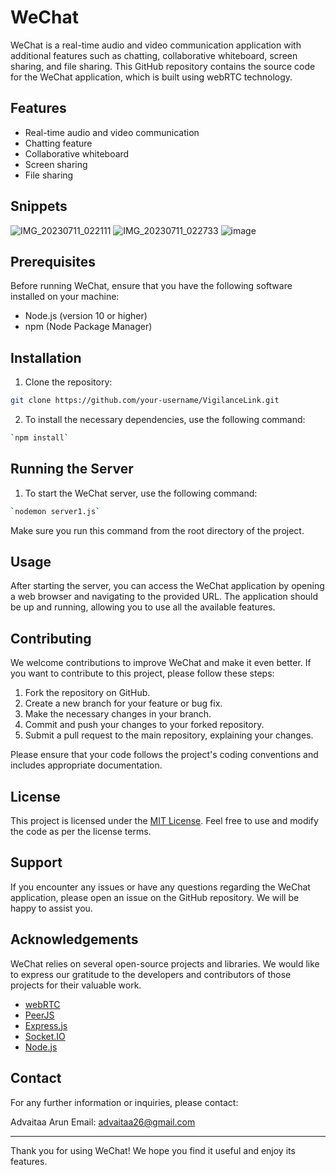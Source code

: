 # WeChat

WeChat is a real-time audio and video communication application with additional features such as chatting, collaborative whiteboard, screen sharing, and file sharing. This GitHub repository contains the source code for the WeChat application, which is built using webRTC technology.

## Features

- Real-time audio and video communication
- Chatting feature
- Collaborative whiteboard
- Screen sharing
- File sharing

## Snippets
![IMG_20230711_022111](https://github.com/advait1226/WeMeet/assets/106689452/04d3d630-d1db-4770-b1a1-0ba66a215f93)
![IMG_20230711_022733](https://github.com/advait1226/WeMeet/assets/106689452/8da71428-7afb-4d5c-9452-0fac2971f454)
![image](https://github.com/advait1226/WeMeet/assets/106689452/7dfd6b9c-f382-4ed2-8c3e-72127bb5d856)



## Prerequisites

Before running WeChat, ensure that you have the following software installed on your machine:

- Node.js (version 10 or higher)
- npm (Node Package Manager)

## Installation

1. Clone the repository:

```bash
git clone https://github.com/your-username/VigilanceLink.git
```

2. To install the necessary dependencies, use the following command:

```bash
`npm install`
```

## Running the Server

1. To start the WeChat server, use the following command:

```bash
`nodemon server1.js`
```


Make sure you run this command from the root directory of the project.

## Usage

After starting the server, you can access the WeChat application by opening a web browser and navigating to the provided URL. The application should be up and running, allowing you to use all the available features.

## Contributing

We welcome contributions to improve WeChat and make it even better. If you want to contribute to this project, please follow these steps:

1. Fork the repository on GitHub.
2. Create a new branch for your feature or bug fix.
3. Make the necessary changes in your branch.
4. Commit and push your changes to your forked repository.
5. Submit a pull request to the main repository, explaining your changes.

Please ensure that your code follows the project's coding conventions and includes appropriate documentation.

## License

This project is licensed under the [MIT License](LICENSE). Feel free to use and modify the code as per the license terms.

## Support

If you encounter any issues or have any questions regarding the WeChat application, please open an issue on the GitHub repository. We will be happy to assist you.

## Acknowledgements

WeChat relies on several open-source projects and libraries. We would like to express our gratitude to the developers and contributors of those projects for their valuable work.

- [webRTC](https://webrtc.org/)
- [PeerJS](https://peerjs.com/)
- [Express.js](https://expressjs.com/)
- [Socket.IO](https://socket.io/)
- [Node.js](https://nodejs.org/)

## Contact

For any further information or inquiries, please contact:

Advaitaa Arun
Email: advaitaa26@gmail.com

---
Thank you for using WeChat! We hope you find it useful and enjoy its features.


